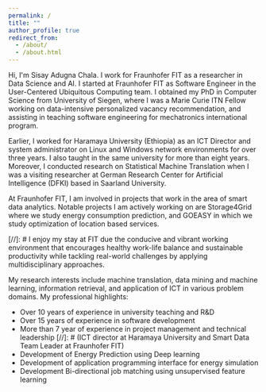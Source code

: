 ```yaml
---
permalink: /
title: ""
author_profile: true
redirect_from: 
  - /about/
  - /about.html
---
```


Hi, I'm Sisay Adugna Chala. I work for Fraunhofer FIT as a researcher in Data Science and AI. I started at Fraunhofer FIT as Software Engineer in the User-Centered Ubiquitous Computing team. I obtained my PhD in Computer Science from University of Siegen, where I was a Marie Curie ITN Fellow working on data-intensive personalized vacancy recommendation, and assisting in teaching software engineering for mechatronics international program.

Earlier, I worked for Haramaya University (Ethiopia) as an ICT Director and system administrator on Linux and Windows network environments for over three years. I also taught in the same university for more than eight years. Moreover, I conducted research on Statistical Machine Translation when I was a visiting researcher at German Research Center for Artificial Intelligence (DFKI) based in Saarland University.  

At Fraunhofer FIT, I am involved in projects that work in the area of smart data analytics. Notable projects I am actively working on are Storage4Grid where we study energy consumption prediction, and GOEASY in which we study optimization of location based services.

[//]: # I enjoy my stay at FIT due the conducive and vibrant working environment that encourages healthy work-life balance and sustainable productivity while tackling real-world challenges by applying multidisciplinary approaches.

My research interests include machine translation, data mining and machine learning, information retrieval, and application of ICT in various problem domains. My professional highlights:

  - Over 10 years of experience in university teaching and R&D
  - Over 15 years of experience in software development
  - More than 7 year of experience in project management and technical leadership 
  [//]: # (ICT director at Haramaya University and Smart Data Team Leader at Fraunhofer FIT)
  - Development of Energy Prediction using Deep learning
  - Development of application programming interface for energy simulation
  - Development Bi-directional job matching using unsupervised feature learning